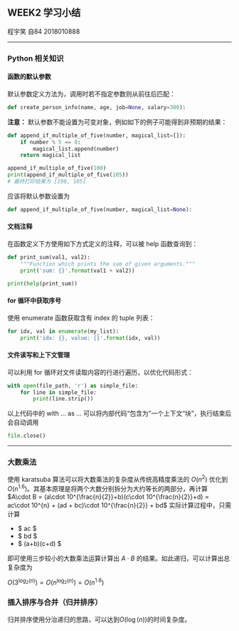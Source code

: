 ## WEEK2 学习小结
程宇笑 自84 2018010888

---

### Python 相关知识
#### 函数的默认参数
默认参数定义方法为，调用时若不指定参数则从前往后匹配：
```python
def create_person_info(name, age, job=None, salary=300):
```
**注意：** 默认参数不能设置为可变对象，例如如下的例子可能得到非预期的结果：
```python
def append_if_multiple_of_five(number, magical_list=[]):
    if number % 5 == 0:
        magical_list.append(number)
    return magical_list

append_if_multiple_of_five(100)
print(append_if_multiple_of_five(105))
# 最终打印结果为 [100, 105]
```

应该将默认参数设置为

```python
def append_if_multiple_of_five(number, magical_list=None):
```

#### 文档注释
在函数定义下方使用如下方式定义的注释，可以被 help 函数查询到：
```python
def print_sum(val1, val2):
    """Function which prints the sum of given arguments."""
    print('sum: {}'.format(val1 + val2))

print(help(print_sum))
```

#### for 循环中获取序号
使用 enumerate 函数获取含有 index 的 tuple 列表：
```python
for idx, val in enumerate(my_list):
    print('idx: {}, value: {}'.format(idx, val))
```

#### 文件读写和上下文管理
可以利用 for 循环对文件读取内容的行进行遍历，以优化代码形式：
```python
with open(file_path, 'r') as simple_file:
    for line in simple_file:
        print(line.strip())
```

以上代码中的 with ... as ... 可以将内部代码“包含为”一个上下文“块”，执行结束后会自动调用 
```python
file.close()
```

---
### 大数乘法
使用 karatsuba 算法可以将大数乘法的复杂度从传统高精度乘法的 $O(n^2)$ 优化到 $O(n^{1.6})$。其基本原理是将两个大数分别拆分为大约等长的两部分，再计算 
$A\cdot B = (a\cdot 10^{\frac{n}{2}}+b)(c\cdot 10^{\frac{n}{2}}+d) = ac\cdot 10^{n} + (ad + bc)\cdot 10^{\frac{n}{2}} + bd$
实际计算过程中，只需计算

+ $ ac $
+ $ bd $
+ $ (a+b)(c+d) $

即可使用三步较小的大数乘法运算计算出 $A\cdot B$ 的结果。如此递归，可以计算出总复杂度为

$O(3^{\log_{2}(n)})=O(n^{\log_{2}(n)})=O(n^{1.6})$

### 插入排序与合并（归并排序）
归并排序使用分治递归的思路，可以达到$O(\log(n))$的时间复杂度。